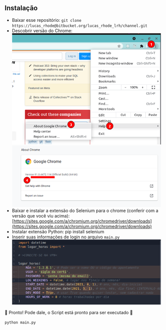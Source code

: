 ## Instalação

* Baixar esse repositório:
`git clone https://lucas_rhode@bitbucket.org/lucas_rhode_lrh/channel.git`
* Descobrir versão do Chrome:
![image](./docs/chrome1.png)
![image](./docs/chrome2.png)
* Baixar e instalar a extensão do Selenium para o chrome (conferir com a versão que você viu acima):
[https://sites.google.com/a/chromium.org/chromedriver/downloads](https://sites.google.com/a/chromium.org/chromedriver/downloads)
* Instalar extensão Python:
pip install selenium
* Inserir suas informações de login no arquivo `main.py`
![image](./docs/info.png)

🎉 Pronto! Pode dale, o Script está pronto para ser executado 🎉

`python main.py`
